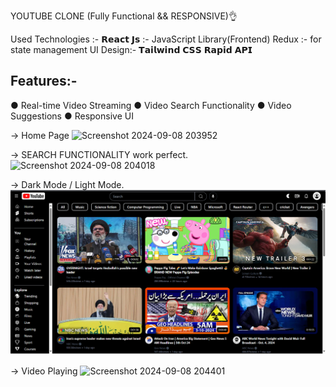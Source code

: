 YOUTUBE CLONE (Fully Functional && RESPONSIVE)👌

Used Technologies :- 
𝗥𝗲𝗮𝗰𝘁 𝗝𝘀 :- JavaScript Library(Frontend)
Redux :- for state management
UI Design:- 𝗧𝗮𝗶𝗹𝘄𝗶𝗻𝗱 𝗖𝗦𝗦
𝗥𝗮𝗽𝗶𝗱 𝗔𝗣𝗜 


Features:-
-------------------
● Real-time Video Streaming 
● Video Search Functionality 
● Video Suggestions 
● Responsive UI




-> Home Page
![Screenshot 2024-09-08 203952](https://github.com/user-attachments/assets/ebab4dbd-0bd0-4ce3-9170-4abef5b7c63e)

-> SEARCH FUNCTIONALITY work perfect.
![Screenshot 2024-09-08 204018](https://github.com/user-attachments/assets/72655c9e-71ff-4e6d-800d-b5aeb89344af)

-> Dark Mode / Light Mode.
![alt text](image.png)

-> Video Playing
![Screenshot 2024-09-08 204401](https://github.com/user-attachments/assets/cbc6031a-b9ab-49ef-a8b0-1c40d8a70f5b)


